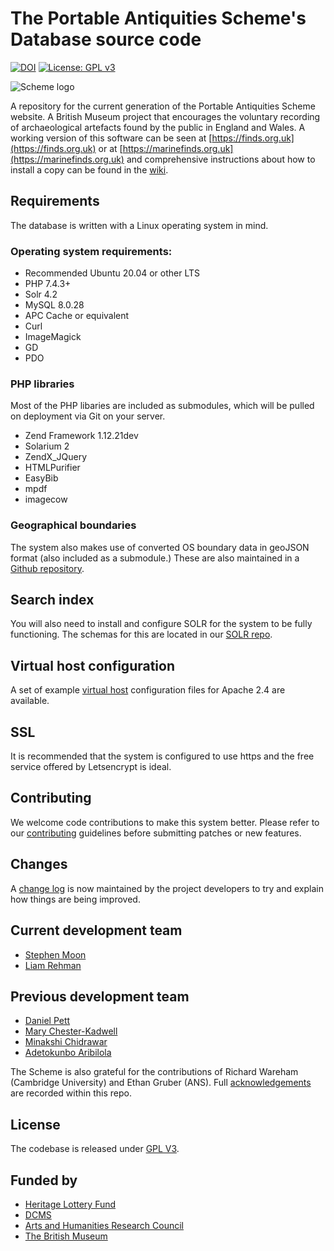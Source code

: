 # The Portable Antiquities Scheme's Database source code

[![DOI](https://zenodo.org/badge/19055/findsorguk/findsorguk.svg)](https://zenodo.org/badge/latestdoi/19055/findsorguk/findsorguk) [![License: GPL v3](https://img.shields.io/badge/License-GPL%20v3-blue.svg)](https://www.gnu.org/licenses/gpl-3.0)

![Scheme logo](https://avatars3.githubusercontent.com/u/4288770?v=3&s=200)

A repository for the current generation of the Portable Antiquities Scheme website. A British Museum project that 
encourages the voluntary recording of archaeological artefacts found by the public in England and Wales. A working 
version of this software can be seen at [https://finds.org.uk](https://finds.org.uk) or at [https://marinefinds.org.uk](https://marinefinds.org.uk) 
and comprehensive instructions about how to install a copy can be found in the [wiki](https://github.com/findsorguk/findsorguk/wiki).

## Requirements

The database is written with a Linux operating system in mind. 

### Operating system requirements:

* Recommended Ubuntu 20.04 or other LTS 
* PHP 7.4.3+
* Solr 4.2
* MySQL 8.0.28
* APC Cache or equivalent
* Curl
* ImageMagick
* GD
* PDO

### PHP libraries

Most of the PHP libaries are included as submodules, which will be pulled on deployment via Git on your server.

* Zend Framework 1.12.21dev
* Solarium 2
* ZendX_JQuery
* HTMLPurifier
* EasyBib
* mpdf
* imagecow

### Geographical boundaries

The system also makes use of converted OS boundary data in geoJSON format (also included as a submodule.) These are also maintained in a [Github repository](https://github.com/findsorguk/findsorguk-geodata).

## Search index

You will also need to install and configure SOLR for the system to be fully functioning. The schemas for this are 
located in our [SOLR repo](https://github.com/findsorguk/findsorguk-solr).

## Virtual host configuration

A set of example [virtual host](https://github.com/findsorguk/vhostsConfigs) configuration files for Apache 2.4 are available. 

## SSL 

It is recommended that the system is configured to use https and the free service offered by Letsencrypt is ideal.

## Contributing 

We welcome code contributions to make this system better. Please refer to our [contributing](CONTRIBUTING.md) guidelines before submitting patches or new features.

## Changes

A [change log](CHANGELOG.md) is now maintained by the project developers to try and explain how things are being improved. 

## Current development team

* [Stephen Moon](https://github.com/s-moon)
* [Liam Rehman](https://github.com/L-Rehman)

## Previous development team

* [Daniel Pett](https://github.com/portableant)
* [Mary Chester-Kadwell](https://github.com/mchesterkadwell)
* [Minakshi Chidrawar](https://github.com/minakshi-chidrawar)
* [Adetokunbo Aribilola](https://github.com/adetoks) 

The Scheme is also grateful for the contributions of Richard Wareham (Cambridge University) and Ethan Gruber (ANS). Full [acknowledgements](ACKNOWLEDGEMENTS.md) are recorded within this repo. 

## License

The codebase is released under [GPL V3](LICENSE.md).

## Funded by

* [Heritage Lottery Fund](https://www.hlf.org.uk/) 
* [DCMS](https://www.gov.uk/government/organisations/department-for-digital-culture-media-sport)
* [Arts and Humanities Research Council](https://ahrc.ukri.org/)
* [The British Museum](https://britishmuseum.org)
